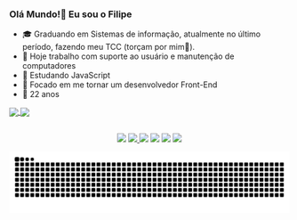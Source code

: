 ### Olá Mundo!👋 Eu sou o Filipe

- 🎓 Graduando em Sistemas de informação, atualmente no último período, fazendo meu TCC (torçam por mim🙏).
- 🔭 Hoje trabalho com suporte ao usuário e manutenção de computadores
- 🌱 Estudando JavaScript
- 🔎 Focado em me tornar um desenvolvedor Front-End
- 🍰 22 anos

<div>
  <a href="https://github.com/Filipegsn">
  <img height="180em"   align="center" src="https://github-readme-stats.vercel.app/api?username=Filipegsn&show_icons=true&theme=dark&include_all_commits=true&count_private=true"/>
  <img height="180em"  align="center" src="https://github-readme-stats.vercel.app/api/top-langs/?username=Filipegsn&&layout=compact&hide=shell&theme=dark"/>
</div>
  
 ##
  
<div align="center">  
  <a href="mailto:filipegsnascimento@gmail.com" target="_blank"><img src="https://img.shields.io/badge/Gmail-D14836?style=for-the-badge&logo=gmail&logoColor=white" target="_blank"></a>
  <a href="https://www.linkedin.com/in/filipe-nascimento-577612180/" target="_blank"><img src="https://img.shields.io/badge/LinkedIn-0077B5?style=for-the-badge&logo=linkedin&logoColor=white" target="_blank">   </a>
  <a href="https://github.com/Filipegsn" target="_blank"><img src="https://img.shields.io/badge/GitHub-100000?style=for-the-badge&logo=github&logoColor=white" target="_blank"></a>
  <a href="https://www.instagram.com/filipegsn/" target="_blank"><img src="https://img.shields.io/badge/Instagram-E4405F?style=for-the-badge&logo=instagram&logoColor=white" target="_blank"></a>
  <a href="https://steamcommunity.com/profiles/76561198428168695/" target="_blank"><img src="https://img.shields.io/badge/Steam-000000?style=for-the-badge&logo=steam&logoColor=white" target="_blank"></a>
  <a href="https://open.spotify.com/user/4u0o7ufjb3z4ep55lyr5ao4dn?si=34aea7c842e44195" target="_blank"><img src="https://img.shields.io/badge/Spotify-1ED760?&style=for-the-badge&logo=spotify&logoColor=white" target="_blank"></a>
</div>
  
  
<div  align="center"> 

  ![Snake animation](https://github.com/filipegsn/filipegsn/blob/output/github-contribution-grid-snake.svg)
 
</div>
